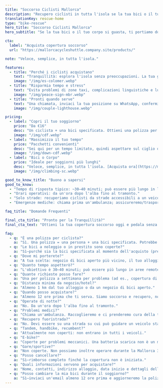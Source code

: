 ```yaml
---
title: "Soccorso Ciclisti Mallorca"
description: "Recupero ciclisti in tutta l'isola se la tua bici o il tuo corpo si guastano. Semplice. Veloce. Affidabile."
translationKey: rescue-home
type: "bike-rescue"
hero_title: "Soccorso Ciclisti Mallorca"
hero_subtitle: "Se la tua bici o il tuo corpo si guasta, ti portiamo dove devi essere."

cta:
  label: "Acquista copertura soccorso"
  url: "https://mallorcacycleshuttle.company.site/products/"

note: "Veloce, semplice, in tutta l'isola."

features:
  - title: "Perché i ciclisti acquistano"
    text: "Tranquillità: esplora l'isola senza preoccupazioni. La tua giornata non è rovinata, né quella del tuo gruppo."
    image: "/img/es-colomer.webp"
  - title: "Risparmia tempo e stress"
    text: "Evita problemi di zone taxi, complicazioni linguistiche e lunghe attese sul ciglio della strada."
    image: "/img/peace-sign-mbr.webp"
  - title: "Pronti quando serve"
    text: "Una chiamata, inviaci la tua posizione su WhatsApp, confermiamo e inviamo l'ETA del veicolo."
    image: "/img/couple-lighthouse.webp"

pricing:
  - label: "Copri il tuo soggiorno"
    price: "Da €16"
    desc: "Un ciclista + una bici specificata. Ottieni una polizza per te e i tuoi compagni di pedalata."
    image: "/img/cdf.webp"
  - label: "Massimizza il tuo tempo"
    price: "Pacchetti convenienti"
    desc: "Sei qui per un tempo limitato, quindi aspettare sul ciglio della strada probabilmente non è il modo migliore per trascorrere la giornata!"
    image: "/img/down-cdf.webp"
  - label: "Bici o Corpo"
    price: "Ideale per soggiorni più lunghi"
    desc: "Veloce, semplice, in tutta l'isola. [Acquista ora](https://mallorcacycleshuttle.company.site/products/)"
    image: "/img/climbing-sc.webp"

good_to_know_title: "Buono a sapersi"
good_to_know:
  - "Tempo di risposta tipico: ~30–40 minuti; può essere più lungo in luoghi molto remoti come Port de Sa Calobra durante l'ora di punta primaverile."
  - "Orari operativi: da un'ora dopo l'alba fino al tramonto."
  - "Solo strade: recuperiamo ciclisti da strade accessibili a un veicolo standard (non 4×4)."
  - "Emergenze mediche: chiama prima un'ambulanza; assicureremo/trasporteremo la tua bici (le bici non entrano nelle ambulanze)."

faq_title: "Domande Frequenti"

final_cta_title: "Pronto per la Tranquillità?"
final_cta_text: "Ottieni la tua copertura soccorso oggi e pedala senza preoccupazioni attraverso Maiorca"

faq:
  - q: "È una polizza per ciclista?"
    a: "Sì. Una polizza = una persona + una bici specificata. Potrebbe essere richiesto un documento d'identità per evitare che un gruppo cerchi di coprire tutti con una sola polizza."
  - q: "Le bici a noleggio o in prestito sono coperte?"
    a: "Sì—purché sia la bici specificata al momento dell'acquisto (previene l'uso improprio del gruppo)."
  - q: "Dove mi porterete?"
    a: "A tua scelta: negozio di bici aperto più vicino, il tuo alloggio o il tuo punto noleggio."
  - q: "Quanto tempo aspetterò?"
    a: "L'obiettivo è 30–40 minuti; può essere più lungo in aree remote (ad es., Port de Sa Calobra nei giorni molto affollati). Abbiamo veicoli in tutta l'isola e possiamo portare supporto aggiuntivo."
  - q: "Quante richieste posso fare?"
    a: "Una per polizza a settimana per problema (ad es., copertura di 14 giorni include due richieste per lo stesso problema). Problemi diversi non sono limitati, ma l'abuso può comportare cancellazione e rimborso della parte non utilizzata."
  - q: "Distanza minima da negozio/hotel?"
    a: "Almeno 1 km dal tuo alloggio o da un negozio di bici aperto."
  - q: "Quando posso acquistare?"
    a: "Almeno 12 ore prima che ti serva. Siamo soccorso e recupero, non un taxi."
  - q: "Operate di notte?"
    a: "No. Da un'ora dopo l'alba fino al tramonto."
  - q: "Problemi medici?"
    a: "Chiama un'ambulanza. Raccoglieremo e ci prenderemo cura della tua bici, ma non siamo medici."
  - q: "Recupero fuoristrada?"
    a: "No. Devi essere su una strada su cui può guidare un veicolo standard (non 4×4)."
  - q: "Tandem, handbike, recumbent?"
    a: "Attualmente non coperti: non entrano in tutti i veicoli."
  - q: "E-bike?"
    a: "Coperte per problemi meccanici. Una batteria scarica non è un motivo di soccorso; gestisci la ricarica—consideralo un'esperienza di apprendimento."
  - q: "Gare/sportive?"
    a: "Non coperte. Non possiamo inoltre operare durante la Mallorca 312 dove ci sono chiusure stradali."
  - q: "Posso cancellare?"
    a: "Sì—rimborso completo finché la copertura non è iniziata."
  - q: "Quali informazioni servono per acquistare?"
    a: "Nome, contatti, indirizzo alloggio, data inizio e dettagli della bici."
  - q: "Posso cambiare la mia bici durante il soggiorno?"
    a: "Sì—inviaci un'email almeno 12 ore prima e aggiorneremo la polizza."
---
```

